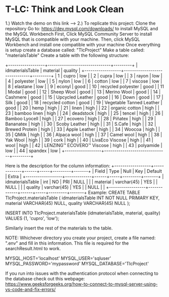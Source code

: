 # T-LC: Think and Look Clean
1.) Watch the demo on this link -->
2.) To replicate this project:
  Clone the repository
  Go to: https://dev.mysql.com/downloads/ to install MySQL and the MySQL Workbench
  First, Click MySQL Community Server to install MySQL that is compatible with your machine.
  Then, click MySQL Workbench and install one compatible with your machine
  Once everything is setup create a database called: "TlcProject"
  Make a table called: "materialsTable"
  Create a table with the following structure:
  
+------------------+-------------------------------+---------+
| idmaterialsTable | material                      | quality |
+------------------+-------------------------------+---------+
|                1 | cupro                         | low		 |
|                2 | cupra                         | low     |
|                3 | rayon                         | low     |
|                4 | polyester                     | low     |
|                5 | nylon                         | low     |
|                6 | cotton                        | low     |
|                7 | viscose                       | low     |
|                8 | elastane                      | low     |
|                9 | econyl                        | good    |
|               10 | recycled polyester            | good    |
|               11 | Modal                         | good    |
|               12 | Sheep Wool                    | good    |
|               13 | Merino Wool                   | good    |
|               14 | Cashmere                      | good    |
|               15 | Upcycled Leather              | good    |
|               16 | Down                          | good    |
|               17 | Silk                          | good    |
|               18 | recycled cotton               | good    |
|               19 | Vegetable Tanned Leather      | good    |
|               20 | hemp                          | high    |
|               21 | linen                         | high    |
|               22 | organic cotton                | high    |
|               23 | bamboo linen                  | high    |
|               24 | deadstock                     | high    |
|               25 | tencel                        | high    |
|               26 | Bamboo Lyocell                | high    |
|               27 | ecovero                       | high    |
|               28 | Piñatex                       | high    |
|               29 | Bananatex                     | high    |
|               30 | Scoby Leather                 | high    |
|               31 | S.Cafe                        | high    |
|               32 | Brewed Protein                | high    |
|               33 | Apple Leather                 | high    |
|               34 | Woocoa                        | high    |
|               35 | QMilk                         | high    |
|               36 | Alpaca wool                   | high    |
|               37 | Camel wool                    | high    |
|               38 | Yak Wool                      | high    |
|               39 | cork                          | high    |
|               40 | LivaEco Viscose               | high    |
|               41 | wool                          | high    |
|               42 | LENZING™ ECOVERO™ Viscose     | high    |
|               43 | polyamide                     | low     |
|               44 | spandex                       | low     |
+------------------+-------------------------------+---------+

Here is the description for the column information:
+------------------+-------------+------+-----+---------+-------+
| Field            | Type        | Null | Key | Default | Extra |
+------------------+-------------+------+-----+---------+-------+
| idmaterialsTable | int         | NO   | PRI | NULL    |       |
| material         | varchar(45) | YES  |     | NULL    |       |
| quality          | varchar(45) | YES  |     | NULL    |       |
+------------------+-------------+------+-----+---------+-------+
Example:
CREATE TABLE TlcProject.materialsTable (
    idmaterialsTable INT NOT NULL PRIMARY KEY,
    material VARCHAR(45) NULL,
    quality VARCHAR(45) NULL
);

INSERT INTO TlcProject.materialsTable (idmaterialsTable, material, quality)
VALUES (1, 'cupro', 'low');

Similarly insert the rest of the materials to the table.


NOTE: Whichever directory you create your project, create a file named: ".env" and fill in this information. This file is required for the searchResult.html to work.

  MYSQL_HOST='localhost'
  MYSQL_USER='sqluser'
  MYSQL_PASSWORD='mypassword'
  MYSQL_DATABASE='TlcProject'

  If you run into issues with the authentication protocol when connecting to the database check out this webpage:
  https://www.geeksforgeeks.org/how-to-connect-to-mysql-server-using-vs-code-and-fix-errors/




